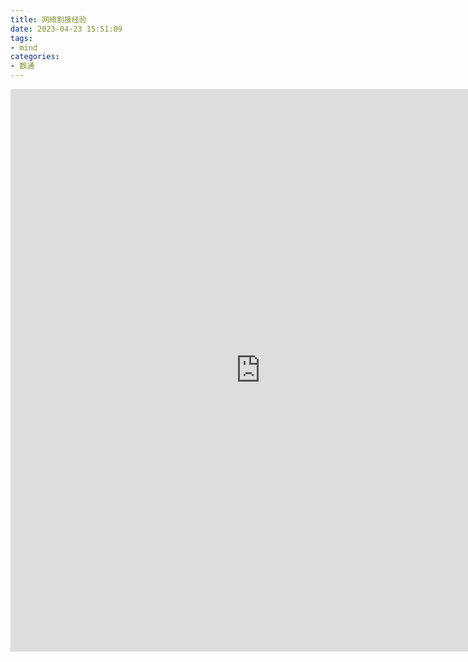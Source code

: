 ```yaml
---
title: 网络割接经验
date: 2023-04-23 15:51:09
tags:
- mind
categories:
- 数通
---
```


<iframe id="embed_dom" name="embed_dom" frameborder="0" style="display:block;width:800px;height:900px;" src="https://www.zhixi.com/embed/76da1e6e#"></iframe>